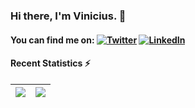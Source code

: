 <!-- Actual text -->
### Hi there, I'm Vinicius. 👋

#### You can find me on: [![Twitter][1.1]][1]    [![LinkedIn][1.2]][2]

<!-- Icons -->

[1.1]: https://img.icons8.com/color/30/000000/twitter.png (Twitter icon)
[1.2]: https://img.icons8.com/color/30/000000/linkedin.png (LinkedIn icon)

<!-- Links to your social media accounts -->

[1]: https://twitter.com/vini_ciussr
[2]: https://www.linkedin.com/in/pauloviniciusr/

#### Recent Statistics ⚡
| ![](https://github-readme-stats.vercel.app/api?username=Vractos&include_all_commits=true&count_private=true&hide=stars,issues&title_color=6bbbca&icon_color=6bbbca&show_icons=1&hide_border=1&text_color=fff&bg_color=333&custom_title=Github%20Stats) | ![](https://github-readme-stats.vercel.app/api/top-langs/?username=Vractos&hide_border=1&layout=compact&text_color=fff&bg_color=333&hide=html,css&title_color=6bbbca)
| - | - |
